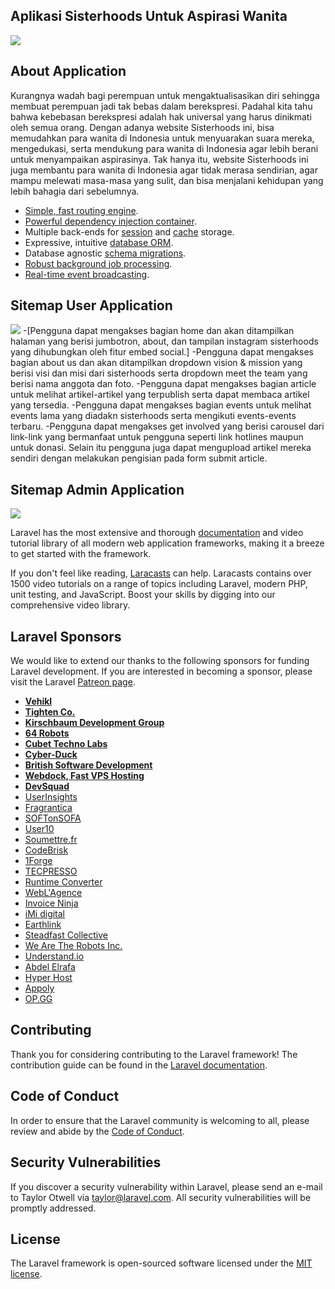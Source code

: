 ## Aplikasi Sisterhoods Untuk Aspirasi Wanita
<img src=public/layouts/img/Home.png/>

## About Application
Kurangnya wadah bagi perempuan untuk mengaktualisasikan diri sehingga membuat perempuan jadi tak bebas dalam berekspresi. Padahal kita tahu bahwa kebebasan berekspresi adalah hak universal yang harus dinikmati oleh semua orang. Dengan adanya website Sisterhoods ini, bisa memudahkan para wanita di Indonesia untuk menyuarakan suara mereka, mengedukasi, serta mendukung para wanita di Indonesia agar lebih berani untuk menyampaikan aspirasinya. Tak hanya itu, website Sisterhoods ini juga membantu para wanita di Indonesia agar tidak merasa sendirian, agar mampu melewati masa-masa yang sulit, dan bisa menjalani kehidupan yang lebih bahagia dari sebelumnya. 


- [Simple, fast routing engine](https://laravel.com/docs/routing).
- [Powerful dependency injection container](https://laravel.com/docs/container).
- Multiple back-ends for [session](https://laravel.com/docs/session) and [cache](https://laravel.com/docs/cache) storage.
- Expressive, intuitive [database ORM](https://laravel.com/docs/eloquent).
- Database agnostic [schema migrations](https://laravel.com/docs/migrations).
- [Robust background job processing](https://laravel.com/docs/queues).
- [Real-time event broadcasting](https://laravel.com/docs/broadcasting).

## Sitemap User Application
<img src=public/layouts/img/sitemapuser.png/>
-[Pengguna dapat mengakses bagian home dan akan ditampilkan halaman yang berisi jumbotron, about, dan tampilan instagram sisterhoods yang dihubungkan oleh fitur embed social.]
-Pengguna dapat mengakses bagian about us dan akan ditampilkan dropdown vision & mission yang berisi visi dan misi dari sisterhoods serta dropdown meet the team yang berisi nama anggota dan foto.
-Pengguna dapat mengakses bagian article untuk melihat artikel-artikel yang terpublish serta dapat membaca artikel yang tersedia.
-Pengguna dapat mengakses bagian events untuk melihat events lama yang diadakn sisterhoods serta mengikuti events-events terbaru.
-Pengguna dapat mengakses get involved yang berisi carousel dari link-link yang bermanfaat untuk pengguna seperti link hotlines maupun untuk donasi. Selain itu pengguna juga dapat mengupload artikel mereka sendiri dengan melakukan pengisian pada form submit article.

## Sitemap Admin Application
<img src=public/layouts/img/sitemapadmin.png/>

Laravel has the most extensive and thorough [documentation](https://laravel.com/docs) and video tutorial library of all modern web application frameworks, making it a breeze to get started with the framework.

If you don't feel like reading, [Laracasts](https://laracasts.com) can help. Laracasts contains over 1500 video tutorials on a range of topics including Laravel, modern PHP, unit testing, and JavaScript. Boost your skills by digging into our comprehensive video library.

## Laravel Sponsors

We would like to extend our thanks to the following sponsors for funding Laravel development. If you are interested in becoming a sponsor, please visit the Laravel [Patreon page](https://patreon.com/taylorotwell).

- **[Vehikl](https://vehikl.com/)**
- **[Tighten Co.](https://tighten.co)**
- **[Kirschbaum Development Group](https://kirschbaumdevelopment.com)**
- **[64 Robots](https://64robots.com)**
- **[Cubet Techno Labs](https://cubettech.com)**
- **[Cyber-Duck](https://cyber-duck.co.uk)**
- **[British Software Development](https://www.britishsoftware.co)**
- **[Webdock, Fast VPS Hosting](https://www.webdock.io/en)**
- **[DevSquad](https://devsquad.com)**
- [UserInsights](https://userinsights.com)
- [Fragrantica](https://www.fragrantica.com)
- [SOFTonSOFA](https://softonsofa.com/)
- [User10](https://user10.com)
- [Soumettre.fr](https://soumettre.fr/)
- [CodeBrisk](https://codebrisk.com)
- [1Forge](https://1forge.com)
- [TECPRESSO](https://tecpresso.co.jp/)
- [Runtime Converter](http://runtimeconverter.com/)
- [WebL'Agence](https://weblagence.com/)
- [Invoice Ninja](https://www.invoiceninja.com)
- [iMi digital](https://www.imi-digital.de/)
- [Earthlink](https://www.earthlink.ro/)
- [Steadfast Collective](https://steadfastcollective.com/)
- [We Are The Robots Inc.](https://watr.mx/)
- [Understand.io](https://www.understand.io/)
- [Abdel Elrafa](https://abdelelrafa.com)
- [Hyper Host](https://hyper.host)
- [Appoly](https://www.appoly.co.uk)
- [OP.GG](https://op.gg)

## Contributing

Thank you for considering contributing to the Laravel framework! The contribution guide can be found in the [Laravel documentation](https://laravel.com/docs/contributions).

## Code of Conduct

In order to ensure that the Laravel community is welcoming to all, please review and abide by the [Code of Conduct](https://laravel.com/docs/contributions#code-of-conduct).

## Security Vulnerabilities

If you discover a security vulnerability within Laravel, please send an e-mail to Taylor Otwell via [taylor@laravel.com](mailto:taylor@laravel.com). All security vulnerabilities will be promptly addressed.

## License

The Laravel framework is open-sourced software licensed under the [MIT license](https://opensource.org/licenses/MIT).
